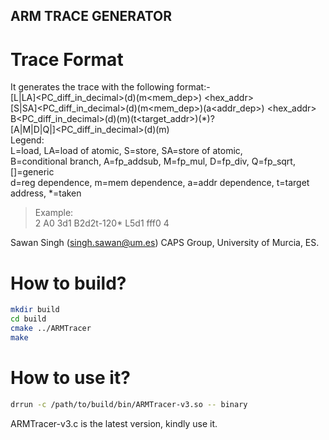## ARM TRACE GENERATOR                                                                                                 
# Trace Format
It generates the trace with the following format:-                                                                                                        
[L|LA]<PC_diff_in_decimal>(d<dep>)(m<mem_dep>) <hex_addr> <size>                                                                                               
[S|SA]<PC_diff_in_decimal>(d<dep>)(m<mem_dep>)(a<addr_dep>) <hex_addr> <size>                                                                           
B<PC_diff_in_decimal>(d<dep>)(m<dep>)(t<target_addr>)(*)?                                                                                                          
[A|M|D|Q|]<PC_diff_in_decimal>(d<dep>)(m<dep>)                                                                                                                       
Legend:                                                                                                                                                           
L=load, LA=load of atomic, S=store, SA=store of atomic,                                                                                                             
B=conditional branch, A=fp_addsub, M=fp_mul, D=fp_div, Q=fp_sqrt, []=generic                                                                                         
d=reg dependence, m=mem dependence, a=addr dependence, t=target address, *=taken                                                                                    
>Example:                                                                                                                                                           
2 A0 3d1 B2d2t-120* L5d1 fff0 4    
  
Sawan Singh (singh.sawan@um.es) CAPS Group, University of Murcia, ES.                                                                                                 
# How to build?
```sh
mkdir build
cd build
cmake ../ARMTracer
make
```
# How to use it?
```sh
drrun -c /path/to/build/bin/ARMTracer-v3.so -- binary
```
ARMTracer-v3.c is the latest version, kindly use it.
